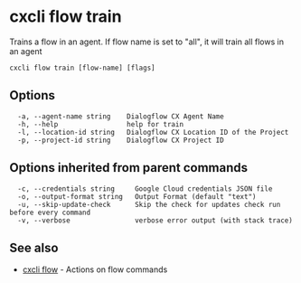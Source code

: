 # cxcli flow train

Trains a flow in an agent. If flow name is set to "all", it will train all flows in an agent

```
cxcli flow train [flow-name] [flags]
```

## Options

```
  -a, --agent-name string    Dialogflow CX Agent Name
  -h, --help                 help for train
  -l, --location-id string   Dialogflow CX Location ID of the Project
  -p, --project-id string    Dialogflow CX Project ID
```

## Options inherited from parent commands

```
  -c, --credentials string     Google Cloud credentials JSON file
  -o, --output-format string   Output Format (default "text")
  -u, --skip-update-check      Skip the check for updates check run before every command
  -v, --verbose                verbose error output (with stack trace)
```

## See also

* [cxcli flow](/cmd/cxcli_flow/)	 - Actions on flow commands

